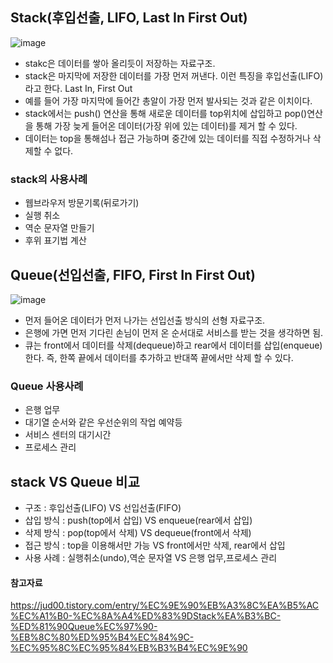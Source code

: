 ## Stack(후입선출, LIFO, Last In First Out)

![image](https://github.com/user-attachments/assets/deed7331-1852-47da-98de-c433ac79c75c)


- stakc은 데이터를 쌓아 올리듯이 저장하는 자료구조.
- stack은 마지막에 저장한 데이터를 가장 먼저 꺼낸다. 이런 특징을 후입선출(LIFO)라고 한다. Last In, First Out
- 예를 들어 가장 마지막에 들어간 총알이 가장 먼저 발사되는 것과 같은 이치이다.
- stack에서는 push() 연산을 통해 새로운 데이터를 top위치에 삽입하고 pop()연산을 통해 가장 늦게 들어온 데이터(가장 위에 있는 데이터)를 제거 할 수 있다. 
- 데이터는 top을 통해섬나 접근 가능하며 중간에 있는 데이터를 직접 수정하거나 삭제할 수 없다. 

### stack의 사용사례
- 웹브라우저 방문기록(뒤로가기)
- 실행 취소
- 역순 문자열 만들기
- 후위 표기법 계산 

## Queue(선입선출, FIFO, First In First Out)

![image](https://github.com/user-attachments/assets/82838815-ef07-4a0e-a6f6-cbd54e75388a)

- 먼저 들어온 데이터가 먼저 나가는 선입선출 방식의 선형 자료구조.
- 은행에 가면 먼저 기다린 손님이 먼저 온 순서대로 서비스를 받는 것을 생각하면 됨.
- 큐는 front에서 데이터를 삭제(dequeue)하고 rear에서 데이터를 삽입(enqueue)한다. 즉, 한쪽 끝에서 데이터를 추가하고 반대쪽 끝에서만 삭제 할 수 있다. 

### Queue 사용사례
- 은행 업무
- 대기열 순서와 같은 우선순위의 작업 예약등
- 서비스 센터의 대기시간
- 프로세스 관리 

## stack VS Queue 비교
- 구조 : 후입선출(LIFO) VS 선입선출(FIFO)
- 삽입 방식 : push(top에서 삽입) VS enqueue(rear에서 삽입)
- 삭제 방식 : pop(top에서 삭제) VS dequeue(front에서 삭제)
- 접근 방식 : top을 이용해서만 가능 VS front에서만 삭제, rear에서 삽입
- 사용 사례 : 실행취소(undo),역순 문자열 VS 은행 업무,프로세스 관리


#### 참고자료 
https://jud00.tistory.com/entry/%EC%9E%90%EB%A3%8C%EA%B5%AC%EC%A1%B0-%EC%8A%A4%ED%83%9DStack%EA%B3%BC-%ED%81%90Queue%EC%97%90-%EB%8C%80%ED%95%B4%EC%84%9C-%EC%95%8C%EC%95%84%EB%B3%B4%EC%9E%90
